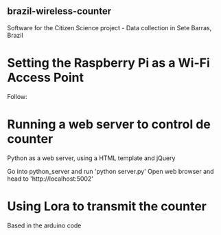 ## brazil-wireless-counter
Software for the Citizen Science project - Data collection in Sete Barras, Brazil

# Setting the Raspberry Pi as a Wi-Fi Access Point

Follow:

# Running a web server to control de counter

Python as a web server, using a HTML template and jQuery

Go into python_server and run 'python server.py'
Open web browser and head to 'http://localhost:5002'

# Using Lora to transmit the counter

Based in the arduino code 

